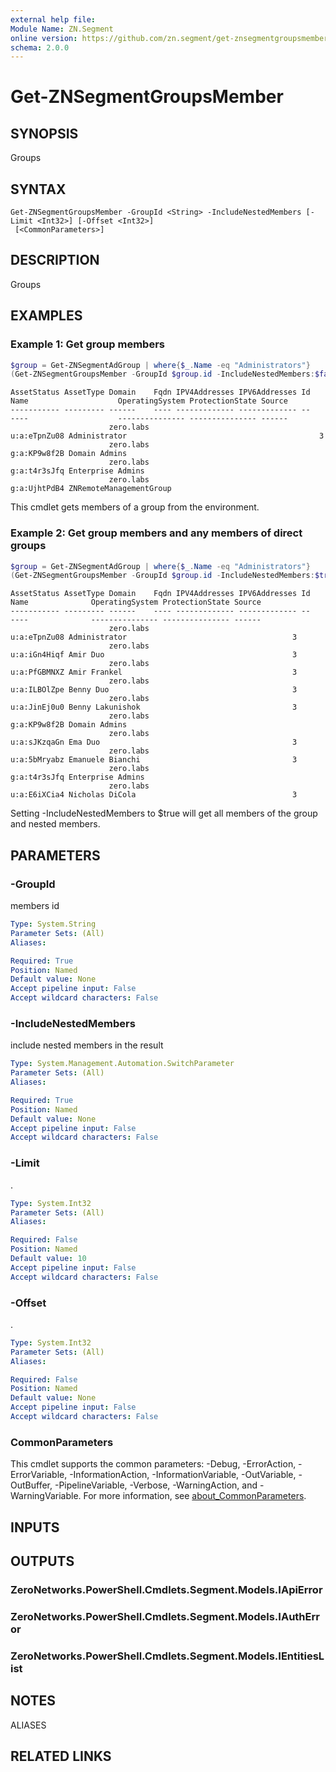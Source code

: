 ```yaml
---
external help file:
Module Name: ZN.Segment
online version: https://github.com/zn.segment/get-znsegmentgroupsmember
schema: 2.0.0
---
```


# Get-ZNSegmentGroupsMember

## SYNOPSIS
Groups

## SYNTAX

```
Get-ZNSegmentGroupsMember -GroupId <String> -IncludeNestedMembers [-Limit <Int32>] [-Offset <Int32>]
 [<CommonParameters>]
```

## DESCRIPTION
Groups

## EXAMPLES

### Example 1: Get group members
```powershell
$group = Get-ZNSegmentAdGroup | where{$_.Name -eq "Administrators"}
(Get-ZNSegmentGroupsMember -GroupId $group.id -IncludeNestedMembers:$false).Entities
```

```output
AssetStatus AssetType Domain    Fqdn IPV4Addresses IPV6Addresses Id           Name                    OperatingSystem ProtectionState Source
----------- --------- ------    ---- ------------- ------------- --           ----                    --------------- --------------- ------
                      zero.labs                                  u:a:eTpnZu08 Administrator                                           3
                      zero.labs                                  g:a:KP9w8f2B Domain Admins                                           
                      zero.labs                                  g:a:t4r3sJfq Enterprise Admins                                       
                      zero.labs                                  g:a:UjhtPdB4 ZNRemoteManagementGroup
```

This cmdlet gets members of a group from the environment.

### Example 2: Get group members and any members of direct groups
```powershell
$group = Get-ZNSegmentAdGroup | where{$_.Name -eq "Administrators"}
(Get-ZNSegmentGroupsMember -GroupId $group.id -IncludeNestedMembers:$true).Entities
```

```output
AssetStatus AssetType Domain    Fqdn IPV4Addresses IPV6Addresses Id           Name              OperatingSystem ProtectionState Source
----------- --------- ------    ---- ------------- ------------- --           ----              --------------- --------------- ------
                      zero.labs                                  u:a:eTpnZu08 Administrator                                     3
                      zero.labs                                  u:a:iGn4Hiqf Amir Duo                                          3
                      zero.labs                                  u:a:PfGBMNXZ Amir Frankel                                      3
                      zero.labs                                  u:a:ILBOlZpe Benny Duo                                         3
                      zero.labs                                  u:a:JinEj0u0 Benny Lakunishok                                  3
                      zero.labs                                  g:a:KP9w8f2B Domain Admins                                     
                      zero.labs                                  u:a:sJKzqaGn Ema Duo                                           3
                      zero.labs                                  u:a:5bMryabz Emanuele Bianchi                                  3
                      zero.labs                                  g:a:t4r3sJfq Enterprise Admins                                 
                      zero.labs                                  u:a:E6iXCia4 Nicholas DiCola                                   3
```

Setting -IncludeNestedMembers to $true will get all members of the group and nested members.

## PARAMETERS

### -GroupId
members id

```yaml
Type: System.String
Parameter Sets: (All)
Aliases:

Required: True
Position: Named
Default value: None
Accept pipeline input: False
Accept wildcard characters: False
```

### -IncludeNestedMembers
include nested members in the result

```yaml
Type: System.Management.Automation.SwitchParameter
Parameter Sets: (All)
Aliases:

Required: True
Position: Named
Default value: None
Accept pipeline input: False
Accept wildcard characters: False
```

### -Limit
.

```yaml
Type: System.Int32
Parameter Sets: (All)
Aliases:

Required: False
Position: Named
Default value: 10
Accept pipeline input: False
Accept wildcard characters: False
```

### -Offset
.

```yaml
Type: System.Int32
Parameter Sets: (All)
Aliases:

Required: False
Position: Named
Default value: None
Accept pipeline input: False
Accept wildcard characters: False
```

### CommonParameters
This cmdlet supports the common parameters: -Debug, -ErrorAction, -ErrorVariable, -InformationAction, -InformationVariable, -OutVariable, -OutBuffer, -PipelineVariable, -Verbose, -WarningAction, and -WarningVariable. For more information, see [about_CommonParameters](http://go.microsoft.com/fwlink/?LinkID=113216).

## INPUTS

## OUTPUTS

### ZeroNetworks.PowerShell.Cmdlets.Segment.Models.IApiError

### ZeroNetworks.PowerShell.Cmdlets.Segment.Models.IAuthError

### ZeroNetworks.PowerShell.Cmdlets.Segment.Models.IEntitiesList

## NOTES

ALIASES

## RELATED LINKS

